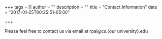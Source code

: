 +++
tags = []
author = ""
description = ""
title = "Contact Information"
date = "2017-01-25T00:25:51-05:00"

+++

Please feel free to contact us via email at rpal@cs.{our university}.edu
